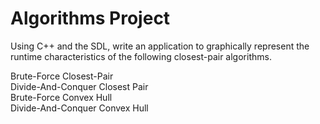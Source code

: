# Algorithms Project
Using C++ and the SDL, write an application to graphically represent the runtime characteristics of the following closest-pair algorithms.

Brute-Force Closest-Pair <br/>
Divide-And-Conquer Closest Pair <br/>
Brute-Force Convex Hull <br/>
Divide-And-Conquer Convex Hull <br/>
